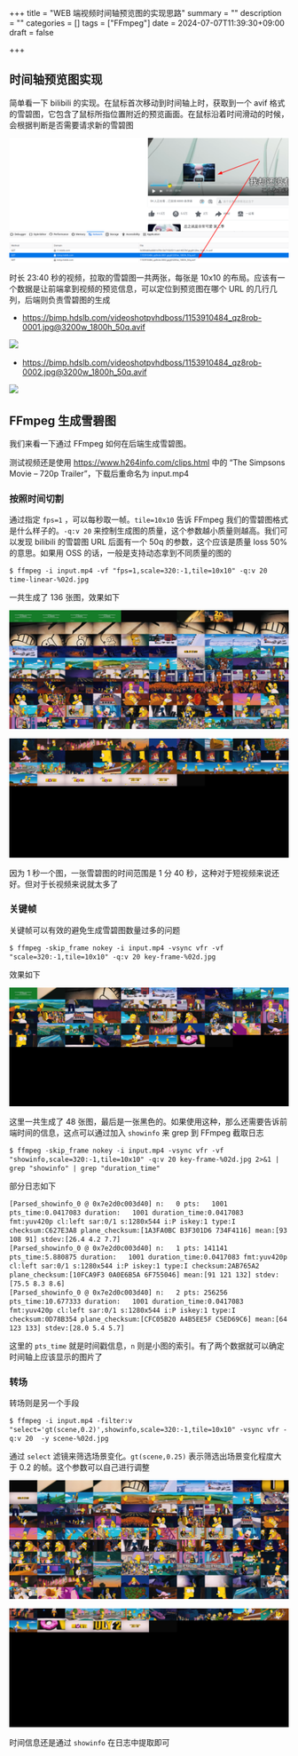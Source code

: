+++
title = "WEB 端视频时间轴预览图的实现思路"
summary = ""
description = ""
categories = []
tags = ["FFmpeg"]
date = 2024-07-07T11:39:30+09:00
draft = false

+++



## 时间轴预览图实现

简单看一下 bilibili 的实现。在鼠标首次移动到时间轴上时，获取到一个 avif 格式的雪碧图，它包含了鼠标所指位置附近的预览画面。在鼠标沿着时间滑动的时候，会根据判断是否需要请求新的雪碧图



![](./2024-07-07_20-06.png)





时长 23:40 秒的视频，拉取的雪碧图一共两张，每张是 10x10 的布局。应该有一个数据是让前端拿到视频的预览信息，可以定位到预览图在哪个 URL 的几行几列，后端则负责雪碧图的生成



- https://bimp.hdslb.com/videoshotpvhdboss/1153910484_qz8rob-0001.jpg@3200w_1800h_50q.avif



![](./1153910484_qz8rob-0001.jpg@3200w_1800h_50q.avif)



- https://bimp.hdslb.com/videoshotpvhdboss/1153910484_qz8rob-0002.jpg@3200w_1800h_50q.avif



![](./1153910484_qz8rob-0002.jpg@3200w_1800h_50q.avif)





## FFmpeg 生成雪碧图

我们来看一下通过 FFmpeg 如何在后端生成雪碧图。

测试视频还是使用 https://www.h264info.com/clips.html 中的 “The Simpsons Movie – 720p Trailer”，下载后重命名为 input.mp4



### 按照时间切割

通过指定 `fps=1` ，可以每秒取一帧。`tile=10x10` 告诉 FFmpeg 我们的雪碧图格式是什么样子的。`-q:v 20` 来控制生成图的质量，这个参数越小质量则越高。我们可以发现 bilibili 的雪碧图 URL 后面有一个 50q 的参数，这个应该是质量 loss 50% 的意思。如果用 OSS 的话，一般是支持动态拿到不同质量的图的



```shell
$ ffmpeg -i input.mp4 -vf "fps=1,scale=320:-1,tile=10x10" -q:v 20 time-linear-%02d.jpg
```



一共生成了 136 张图，效果如下

![](./time-linear-01.jpg)



![](./time-linear-02.jpg)



因为 1 秒一个图，一张雪碧图的时间范围是 1 分 40 秒，这种对于短视频来说还好。但对于长视频来说就太多了



### 关键帧

关键帧可以有效的避免生成雪碧图数量过多的问题

```shell
$ ffmpeg -skip_frame nokey -i input.mp4 -vsync vfr -vf "scale=320:-1,tile=10x10" -q:v 20 key-frame-%02d.jpg
```



效果如下



![](./key-frame-01.jpg)



这里一共生成了 48 张图，最后是一张黑色的。如果使用这种，那么还需要告诉前端时间的信息，这点可以通过加入 `showinfo` 来 grep 到 FFmpeg 截取日志



```shell
$ ffmpeg -skip_frame nokey -i input.mp4 -vsync vfr -vf "showinfo,scale=320:-1,tile=10x10" -q:v 20 key-frame-%02d.jpg 2>&1 | grep "showinfo" | grep "duration_time"
```



部分日志如下

```
[Parsed_showinfo_0 @ 0x7e2d0c003d40] n:   0 pts:   1001 pts_time:0.0417083 duration:   1001 duration_time:0.0417083 fmt:yuv420p cl:left sar:0/1 s:1280x544 i:P iskey:1 type:I checksum:C627E3A8 plane_checksum:[1A3FA0BC B3F301D6 734F4116] mean:[93 108 91] stdev:[26.4 4.2 7.7]
[Parsed_showinfo_0 @ 0x7e2d0c003d40] n:   1 pts: 141141 pts_time:5.880875 duration:   1001 duration_time:0.0417083 fmt:yuv420p cl:left sar:0/1 s:1280x544 i:P iskey:1 type:I checksum:2AB765A2 plane_checksum:[10FCA9F3 0A0E6B5A 6F755046] mean:[91 121 132] stdev:[75.5 8.3 8.6]
[Parsed_showinfo_0 @ 0x7e2d0c003d40] n:   2 pts: 256256 pts_time:10.677333 duration:   1001 duration_time:0.0417083 fmt:yuv420p cl:left sar:0/1 s:1280x544 i:P iskey:1 type:I checksum:0D78B354 plane_checksum:[CFC05B20 A4B5EE5F C5ED69C6] mean:[64 123 133] stdev:[28.0 5.4 5.7]

```



这里的 `pts_time` 就是时间戳信息，`n` 则是小图的索引。有了两个数据就可以确定时间轴上应该显示的图片了



### 转场



转场则是另一个手段



```shell
$ ffmpeg -i input.mp4 -filter:v "select='gt(scene,0.2)',showinfo,scale=320:-1,tile=10x10" -vsync vfr -q:v 20  -y scene-%02d.jpg
```



通过 `select` 滤镜来筛选场景变化。`gt(scene,0.25)` 表示筛选出场景变化程度大于 0.2 的帧。这个参数可以自己进行调整



![](./scene-01.jpg)





![](./scene-02.jpg)



时间信息还是通过 `showinfo` 在日志中提取即可
